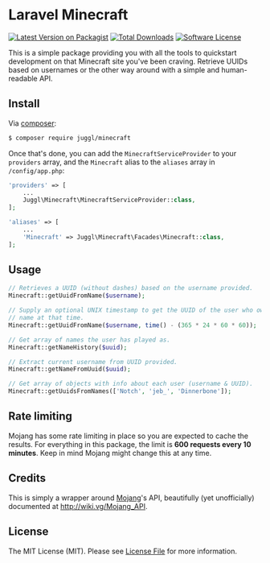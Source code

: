 # Laravel Minecraft

[![Latest Version on Packagist][ico-version]][link-packagist]
[![Total Downloads][ico-downloads]][link-downloads]
[![Software License][ico-license]](LICENSE.md)

This is a simple package providing you with all the tools to quickstart
development on that Minecraft site you've been craving. Retrieve UUIDs based
on usernames or the other way around with a simple and human-readable API.

## Install

Via [composer](http://getcomposer.org):

```bash
$ composer require juggl/minecraft
```

Once that's done, you can add the `MinecraftServiceProvider` to your
`providers` array, and the `Minecraft` alias to the `aliases` array in
`/config/app.php`:

```php
'providers' => [
    ...
    Juggl\Minecraft\MinecraftServiceProvider::class,
];
```

```php
'aliases' => [
    ...
    'Minecraft' => Juggl\Minecraft\Facades\Minecraft::class,
];
```

## Usage

```php
// Retrieves a UUID (without dashes) based on the username provided.
Minecraft::getUuidFromName($username);

// Supply an optional UNIX timestamp to get the UUID of the user who owned that
// name at that time.
Minecraft::getUuidFromName($username, time() - (365 * 24 * 60 * 60));

// Get array of names the user has played as.
Minecraft::getNameHistory($uuid);

// Extract current username from UUID provided.
Minecraft::getNameFromUuid($uuid);

// Get array of objects with info about each user (username & UUID).
Minecraft::getUuidsFromNames(['Notch', 'jeb_', 'Dinnerbone']);
```

## Rate limiting

Mojang has some rate limiting in place so you are expected to cache the
results. For everything in this package, the limit is **600 requests every 10
minutes**. Keep in mind Mojang might change this at any time.

## Credits
This is simply a wrapper around [Mojang](https://mojang.com)'s API, beautifully
(yet unofficially) documented at http://wiki.vg/Mojang_API.

## License

The MIT License (MIT). Please see [License File](LICENSE.md) for more information.

[ico-version]: https://img.shields.io/packagist/v/juggl/minecraft.svg?style=flat-square
[ico-license]: https://img.shields.io/badge/license-MIT-green.svg?style=flat-square
[ico-downloads]: https://img.shields.io/packagist/dt/juggl/minecraft.svg?style=flat-square

[link-packagist]: https://packagist.org/packages/juggl/minecraft
[link-downloads]: https://packagist.org/packages/juggl/minecraft
